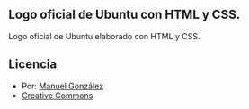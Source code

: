 [0]:http://manuelitox.com/ "Manuelitox Blog"
[1]:http://creativecommons.org/licenses/by-nc-sa/3.0/ "Creative Commons License"

## Logo oficial de Ubuntu con HTML y CSS. ##

Logo oficial de Ubuntu elaborado con HTML y CSS.

## Licencia ##

* Por: [Manuel González][0]
* [Creative Commons][1] 